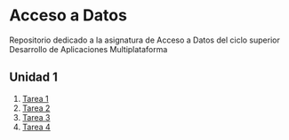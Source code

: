 # Acceso a Datos

Repositorio dedicado a la asignatura de Acceso a Datos del ciclo superior Desarrollo de Aplicaciones Multiplataforma

## Unidad 1

1) [Tarea 1](Unidad1/Tarea1/README.md)
2) [Tarea 2](Unidad1/Tarea2/README.md)
3) [Tarea 3](Unidad1/Tarea3/README.md)
4) [Tarea 4](Unidad1/Tarea4/README.md)
